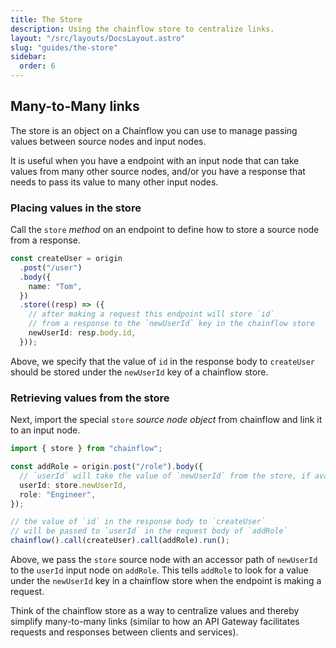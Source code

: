 ```yaml
---
title: The Store
description: Using the chainflow store to centralize links.
layout: "/src/layouts/DocsLayout.astro"
slug: "guides/the-store"
sidebar:
  order: 6
---
```


## Many-to-Many links

The store is an object on a Chainflow you can use to manage passing values between source nodes and input nodes.

It is useful when you have a endpoint with an input node that can take values from many other source nodes, and/or you have a response that needs to pass its value to many other input nodes.

### Placing values in the store

Call the `store` _method_ on an endpoint to define how to store a source node from a response.

```typescript {6} {9}
const createUser = origin
  .post("/user")
  .body({
    name: "Tom",
  })
  .store((resp) => ({
    // after making a request this endpoint will store `id`
    // from a response to the `newUserId` key in the chainflow store
    newUserId: resp.body.id,
  }));
```

Above, we specify that the value of `id` in the response body to `createUser` should be stored under the `newUserId` key of a chainflow store.

### Retrieving values from the store

Next, import the special `store` _source node object_ from chainflow and link it to an input node.

```typescript {5}
import { store } from "chainflow";

const addRole = origin.post("/role").body({
  // `userId` will take the value of `newUserId` from the store, if available
  userId: store.newUserId,
  role: "Engineer",
});

// the value of `id` in the response body to `createUser`
// will be passed to `userId` in the request body of `addRole`
chainflow().call(createUser).call(addRole).run();
```

Above, we pass the `store` source node with an accessor path of `newUserId` to the `userId` input node on `addRole`. This tells `addRole` to look for a value under the `newUserId` key in a chainflow store when the endpoint is making a request.

Think of the chainflow store as a way to centralize values and thereby simplify many-to-many links (similar to how an API Gateway facilitates requests and responses between clients and services).